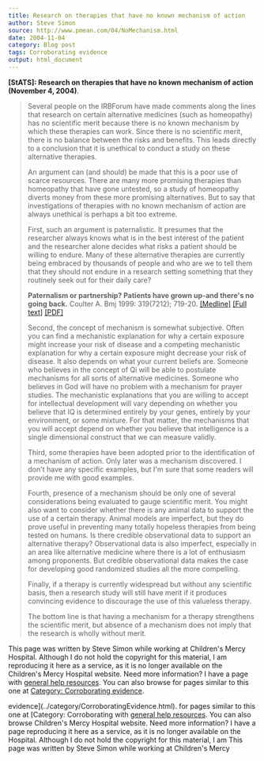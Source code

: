 ```yaml
---
title: Research on therapies that have no known mechanism of action
author: Steve Simon
source: http://www.pmean.com/04/NoMechanism.html
date: 2004-11-04
category: Blog post
tags: Corroborating evidence
output: html_document
---
```

**[StATS]: Research on therapies that have no known
mechanism of action (November 4, 2004)**.

> Several people on the IRBForum have made comments along the lines that
> research on certain alternative medicines (such as homeopathy) has no
> scientific merit because there is no known mechanism by which these
> therapies can work. Since there is no scientific merit, there is no
> balance between the risks and benefits. This leads directly to a
> conclusion that it is unethical to conduct a study on these
> alternative therapies.
>
> An argument can (and should) be made that this is a poor use of scarce
> resources. There are many more promising therapies than homeopathy
> that have gone untested, so a study of homeopathy diverts money from
> these more promising alternatives. But to say that investigations of
> therapies with no known mechanism of action are always unethical is
> perhaps a bit too extreme.
>
> First, such an argument is paternalistic. It presumes that the
> researcher always knows what is in the best interest of the patient
> and the researcher alone decides what risks a patient should be
> willing to endure. Many of these alternative therapies are currently
> being embraced by thousands of people and who are we to tell them that
> they should not endure in a research setting something that they
> routinely seek out for their daily care?
>
> **Paternalism or partnership? Patients have grown up-and there\'s no
> going back.** Coulter A. Bmj 1999: 319(7212); 719-20.
> [\[Medline\]](http://www.ncbi.nlm.nih.gov/entrez/query.fcgi?cmd=Retrieve&db=PubMed&list_uids=10487980&dopt=Abstract)
> [\[Full
> text\]](http://bmj.bmjjournals.com/cgi/content/full/319/7212/719)
> [\[PDF\]](http://bmj.bmjjournals.com/cgi/reprint/319/7212/719.pdf)
>
> Second, the concept of mechanism is somewhat subjective. Often you can
> find a mechanistic explanation for why a certain exposure might
> increase your risk of disease and a competing mechanistic explanation
> for why a certain exposure might decrease your risk of disease. It
> also depends on what your current beliefs are. Someone who believes in
> the concept of Qi will be able to postulate mechanisms for all sorts
> of alternative medicines. Someone who believes in God will have no
> problem with a mechanism for prayer studies. The mechanistic
> explanations that you are willing to accept for intellectual
> development will vary depending on whether you believe that IQ is
> determined entirely by your genes, entirely by your environment, or
> some mixture. For that matter, the mechanisms that you will accept
> depend on whether you believe that intelligence is a single
> dimensional construct that we can measure validly.
>
> Third, some therapies have been adopted prior to the identification of
> a mechanism of action. Only later was a mechanism discovered. I don\'t
> have any specific examples, but I\'m sure that some readers will
> provide me with good examples.
>
> Fourth, presence of a mechanism should be only one of several
> considerations being evaluated to gauge scientific merit. You might
> also want to consider whether there is any animal data to support the
> use of a certain therapy. Animal models are imperfect, but they do
> prove useful in preventing many totally hopeless therapies from being
> tested on humans. Is there credible observational data to support an
> alternative therapy? Observational data is also imperfect, especially
> in an area like alternative medicine where there is a lot of
> enthusiasm among proponents. But credible observational data makes the
> case for developing good randomized studies all the more compelling.
>
> Finally, if a therapy is currently widespread but without any
> scientific basis, then a research study will still have merit if it
> produces convincing evidence to discourage the use of this valueless
> therapy.
>
> The bottom line is that having a mechanism for a therapy strengthens
> the scientific merit, but absence of a mechanism does not imply that
> the research is wholly without merit.

This page was written by Steve Simon while working at Children\'s Mercy
Hospital. Although I do not hold the copyright for this material, I am
reproducing it here as a service, as it is no longer available on the
Children\'s Mercy Hospital website. Need more information? I have a page
with [general help resources](../GeneralHelp.html). You can also browse
for pages similar to this one at [Category: Corroborating
evidence](../category/CorroboratingEvidence.html).
<!---More--->
evidence](../category/CorroboratingEvidence.html).
for pages similar to this one at [Category: Corroborating
with [general help resources](../GeneralHelp.html). You can also browse
Children\'s Mercy Hospital website. Need more information? I have a page
reproducing it here as a service, as it is no longer available on the
Hospital. Although I do not hold the copyright for this material, I am
This page was written by Steve Simon while working at Children\'s Mercy

<!---Do not use
**[StATS]: Research on therapies that have no known
This page was written by Steve Simon while working at Children\'s Mercy
Hospital. Although I do not hold the copyright for this material, I am
reproducing it here as a service, as it is no longer available on the
Children\'s Mercy Hospital website. Need more information? I have a page
with [general help resources](../GeneralHelp.html). You can also browse
for pages similar to this one at [Category: Corroborating
evidence](../category/CorroboratingEvidence.html).
--->

